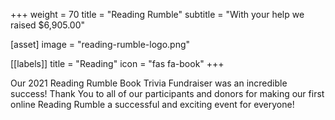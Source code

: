+++
weight = 70
title = "Reading Rumble"
subtitle = "With your help we raised $6,905.00"

[asset]
  image = "reading-rumble-logo.png"
  
[[labels]]
  title = "Reading"
  icon = "fas fa-book"
+++

Our 2021 Reading Rumble Book Trivia Fundraiser was an incredible success! Thank You to all of our participants and donors for making our first online Reading Rumble a successful and exciting event for everyone!

